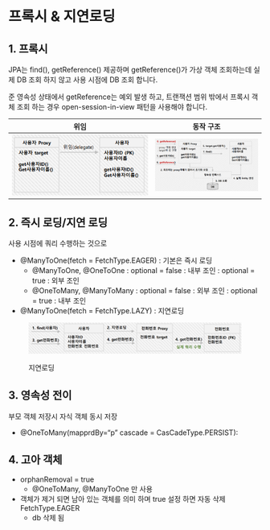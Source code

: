 # 프록시 & 지연로딩

## 1. 프록시

JPA는 find(), getReference() 제공하며 getReference()가 가상 객체 조회하는데  실제 DB 조회 하지 않고 사용 시점에 DB 조회 합니다.

준 영속성 상태에서 getReference는 예외 발생 하고,  트랜잭션 범위 밖에서 프록시 객체 조회 하는 경우 open-session-in-view 패턴을 사용해야 합니다.

<table><thead><tr><th width="271">위임</th><th>동작 구조</th></tr></thead><tbody><tr><td><img src="../../.gitbook/assets/image (206).png" alt=""></td><td><img src="../../.gitbook/assets/image (208).png" alt="" data-size="original"></td></tr></tbody></table>

## 2. 즉시 로딩/지연 로딩

사용 시점에 쿼리 수행하는 것으로&#x20;

* @ManyToOne(fetch = FetchType.EAGER) : 기본은 즉시 로딩&#x20;
  * @ManyToOne, @OneToOne : optional = false : 내부 조인 : optional = true : 외부 조인
  * @OneToMany, @ManyToMany : optional = false : 외부 조인 : optional = true : 내부 조인
* @ManyToOne(fetch = FetchType.LAZY)  :  지연로딩&#x20;

<figure><img src="../../.gitbook/assets/image (209).png" alt=""><figcaption><p>지연로딩</p></figcaption></figure>

## 3. 영속성 전이

부모 객체 저장시 자식 객체 동시 저장&#x20;

* @OneToMany(mapprdBy=“p” cascade = CasCadeType.PERSIST):

## 4. 고아 객체

* orphanRemoval = true&#x20;
  * @OneToMany, @ManyToOne 만 사용
* 객체가 제거 되면 남아 있는 객체를 의미 하며 true 설정 하면 자동 삭제 FetchType.EAGER&#x20;
  * db 삭제 됨
